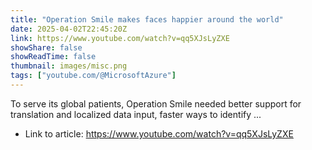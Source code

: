 ```yaml
---
title: "Operation Smile makes faces happier around the world"
date: 2025-04-02T22:45:20Z
link: https://www.youtube.com/watch?v=qq5XJsLyZXE
showShare: false
showReadTime: false
thumbnail: images/misc.png
tags: ["youtube.com/@MicrosoftAzure"]
---
```

To serve its global patients, Operation Smile needed better support for translation and localized data input, faster ways to identify ...

- Link to article: https://www.youtube.com/watch?v=qq5XJsLyZXE